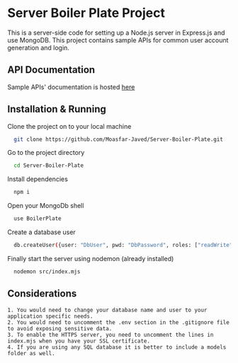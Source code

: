 
# Server Boiler Plate Project

This is a server-side code for setting up a Node.js server in Express.js and use MongoDB. This project contains sample APIs for common user account generation and login.

## API Documentation

Sample APIs' documentation is hosted [here](https://documenter.getpostman.com/view/25226400/2s9Yywdyon)


## Installation & Running

Clone the project on to your local machine

```bash
  git clone https://github.com/Moasfar-Javed/Server-Boiler-Plate.git
```

Go to the project directory

```bash
  cd Server-Boiler-Plate
```

Install dependencies

```bash
  npm i
```

Open your MongoDb shell

```bash
  use BoilerPlate
```
Create a database user

```bash
  db.createUser({user: "DbUser", pwd: "DbPassword", roles: ["readWrite", "dbAdmin"]})
```

Finally start the server using nodemon (already installed)

```bash
  nodemon src/index.mjs 
```

## Considerations

    1. You would need to change your database name and user to your application specific needs.
    2. You would need to uncomment the .env section in the .gitignore file to avoid exposing sensitive data.
    3. To enable the HTTPS server, you need to uncomment the lines in index.mjs when you have your SSL certificate.
    4. If you are using any SQL database it is better to include a models folder as well.
